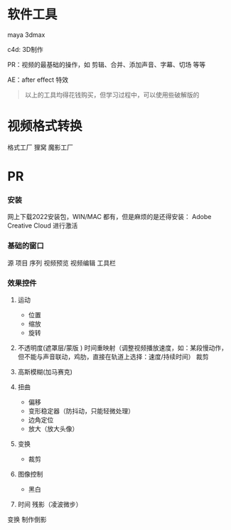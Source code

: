 # 软件工具

maya 3dmax

c4d: 3D制作

PR：视频的最基础的操作，如 剪辑、合并、添加声音、字幕、切场 等等

AE：after effect 特效

>以上的工具均得花钱购买，但学习过程中，可以使用些破解版的

视频格式转换
===
格式工厂
狸窝
魔影工厂

PR
====

### 安装

网上下载2022安装包，WIN/MAC 都有，但是麻烦的是还得安装： Adobe Creative Cloud 进行激活


### 基础的窗口

源
项目
序列
	视频预览
	视频编辑
工具栏


### 效果控件

1. 运动
	- 位置
	- 缩放
	- 旋转

2. 不透明度(遮罩层/蒙版 )
时间重映射（调整视频播放速度，如：某段慢动作，但不能与声音联动，鸡肋，直接在轨道上选择：速度/持续时间）
裁剪
	
3. 高斯模糊(加马赛克)

4. 扭曲
	- 偏移
	- 变形稳定器（防抖动，只能轻微处理）
	- 边角定位
	- 放大（放大头像）

5. 变换
	- 裁剪

 6. 图像控制
	 - 黑白

1. 时间
	残影（凌波微步）
  
变换 制作倒影


	


